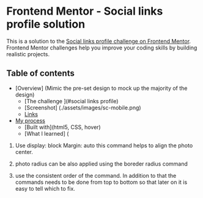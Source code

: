 # Frontend Mentor - Social links profile solution

This is a solution to the [Social links profile challenge on Frontend Mentor](https://www.frontendmentor.io/challenges/social-links-profile-UG32l9m6dQ). Frontend Mentor challenges help you improve your coding skills by building realistic projects. 

## Table of contents

- [Overview]
(Mimic the pre-set design to mock up the majority of the design)
  - [The challenge
  ](#social links profile)
  - [Screenshot]
  (./assets/images/sc-mobile.png) 
  - [Links](#links)
- [My process](#my-process)
  - [Built with](html5, CSS, hover)
  - [What I learned]
(
1. Use 
display: block
Margin: auto 
this command helps to align the photo center.

2. photo radius can be also applied using the boreder radius command 

3. use the consistent order of the command. 
In addition to that the commands needs to be done from top to bottom so that later on it is easy to tell which to fix. 




